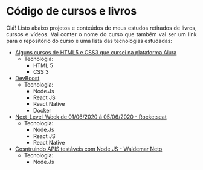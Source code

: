 # Código de cursos e livros

<p align="justify">Olá! Listo abaixo projetos e conteúdos de meus estudos retirados de livros, cursos e vídeos. Vai conter o nome do curso que também vai ser um link para o repositório do curso e uma lista das tecnologias estudadas:</p>

<ul>
  <li>
    <a href="https://github.com/araujo21x/Cursos_Alura/tree/master/Forma%C3%A7%C3%A3o%20HTML%20e%20CSS">Alguns cursos de HTML5 e CSS3 que cursei na plataforma Alura</a>
    <ul>
      <li>
        Tecnologia:
        <ul>
          <li>HTML 5</li>
          <li>CSS 3</li>
        </ul>
      </li>
    </ul>
  </li>
  <li>
    <a href="https://github.com/araujo21x/DevBoost">DevBoost</a>
    <ul>
      <li>
        Tecnologia:
        <ul>
          <li>Node.Js</li>
          <li>React JS</li>
          <li>React Native</li>
          <li>Docker</li>
        </ul>
      </li>
    </ul>
  </li>
  <li>
    <a href="https://github.com/araujo21x/Next_Level_Week">Next_Level_Week de 01/06/2020 à 05/06/2020 - Rocketseat</a>
    <ul>
      <li>
        Tecnologia:
        <ul>
          <li>Node.Js</li>
          <li>React JS</li>
          <li>React Native</li>
        </ul>
      </li>
    </ul>
  </li>
  <li>
    <a href="https://github.com/araujo21x/livro_constuindo_apis_testaveis_nodeJs">Cosntruindo APIS testáveis com Node.JS - Waldemar Neto</a>
    <ul>
      <li>
        Tecnologia:
        <ul>
          <li>Node.Js</li>
        </ul>
      </li>
    </ul>
  </li>
</ul>



